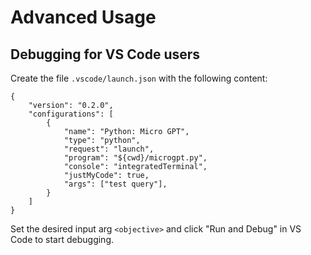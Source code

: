 # Advanced Usage

## Debugging for VS Code users

Create the file `.vscode/launch.json` with the following content:

```
{
    "version": "0.2.0",
    "configurations": [
        {
            "name": "Python: Micro GPT",
            "type": "python",
            "request": "launch",
            "program": "${cwd}/microgpt.py",
            "console": "integratedTerminal",
            "justMyCode": true,
            "args": ["test query"],
        }
    ]
}
```

Set the desired input arg ``<objective>`` and click "Run and Debug" in VS Code to start debugging.
